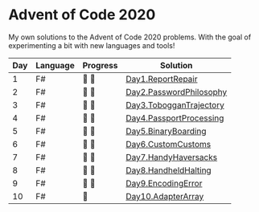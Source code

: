 # Advent of Code 2020

My own solutions to the Advent of Code 2020 problems.
With the goal of experimenting a bit with new languages and tools!

| Day | Language | Progress        | Solution |
| --- | -------- | --------        | -------- |
|  1  | F#       | :star2: :star2: | [Day1.ReportRepair](https://github.com/Lerke/AdventOfCode2020/tree/master/Day1.ReportRepair)
|  2  | F#       | :star2: :star2: | [Day2.PasswordPhilosophy](https://github.com/Lerke/AdventOfCode2020/tree/master/Day2.PasswordPhilosophy)
|  3  | F#       | :star2: :star2: | [Day3.TobogganTrajectory](https://github.com/Lerke/AdventOfCode2020/tree/master/Day3.TobogganTrajectory)
|  4  | F#       | :star2: :star2: | [Day4.PassportProcessing](https://github.com/Lerke/AdventOfCode2020/tree/master/Day4.PassportProcessing)
|  5  | F#       | :star2: :star2: | [Day5.BinaryBoarding](https://github.com/Lerke/AdventOfCode2020/tree/master/Day5.BinaryBoarding)
|  6  | F#       | :star2: :star2: | [Day6.CustomCustoms](https://github.com/Lerke/AdventOfCode2020/tree/master/Day6.CustomCustoms)
|  7  | F#       | :star2: :star2: | [Day7.HandyHaversacks](https://github.com/Lerke/AdventOfCode2020/tree/master/Day7.HandyHaversacks)
|  8  | F#       | :star2: :star2: | [Day8.HandheldHalting](https://github.com/Lerke/AdventOfCode2020/tree/master/Day8.HandheldHalting)
|  9  | F#       | :star2: :star2: | [Day9.EncodingError](https://github.com/Lerke/AdventOfCode2020/tree/master/Day9.EncodingError)
|  10  | F#       | :star2: | [Day10.AdapterArray](https://github.com/Lerke/AdventOfCode2020/tree/master/Day10.AdapterArray)
